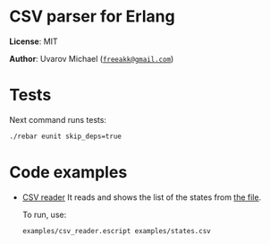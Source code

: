 CSV parser for Erlang
=====================

__License__: MIT

__Author__: Uvarov Michael ([`freeakk@gmail.com`](mailto:freeakk@gmail.com))



Tests
=====

Next command runs tests:

```bash
./rebar eunit skip_deps=true
```


Code examples
=============

* [CSV reader](examples/csv_reader.escript)
    It reads and shows the list of the states from 
    [the file](examples/states.csv).

    To run, use:

    ```
    examples/csv_reader.escript examples/states.csv
    ```
